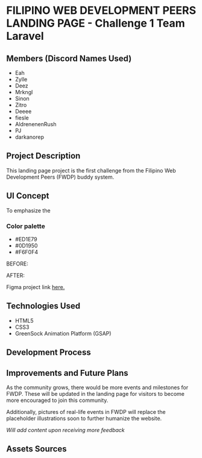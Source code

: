 # FILIPINO WEB DEVELOPMENT PEERS LANDING PAGE - Challenge 1 Team Laravel

## Members (Discord Names Used)
- Eah
- Zylle
- Deez
- Mrkngl
- Sinon
- Zitro
- Deeee
- fiesle
- AldrenenenRush
- PJ 
- darkanorep

## Project Description

This landing page project is the first challenge from the Filipino Web Development Peers (FWDP) buddy system. 

## UI Concept

To emphasize the 

### Color palette
- #ED1E79
- #0D1950
- #F6F0F4

BEFORE:

AFTER:

Figma project link [here.](https://www.figma.com/file/QzUgIZLGkDVPTOuK3cuxUA/Untitled?node-id=1%3A2)

## Technologies Used  

- HTML5
- CSS3
- GreenSock Animation Platform (GSAP)

## Development Process

## Improvements and Future Plans

As the community grows, there would be more events and milestones for FWDP. These will be updated in the landing page for visitors to become more encouraged to join this community.

Additionally, pictures of real-life events in FWDP will replace the placeholder illustrations soon to further humanize the website.

*Will add content upon receiving more feedback*

## Assets Sources